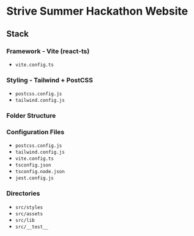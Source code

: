 # Strive Summer Hackathon Website

## Stack

### Framework - Vite (react-ts)

- `vite.config.ts`

### Styling - Tailwind + PostCSS

- `postcss.config.js`
- `tailwind.config.js`

### Folder Structure

### Configuration Files
- `postcss.config.js`
- `tailwind.config.js`
- `vite.config.ts`
- `tsconfig.json`
- `tsconfig.node.json`
- `jest.config.js`

### Directories

- `src/styles`
- `src/assets`
- `src/lib`
- `src/__test__`
